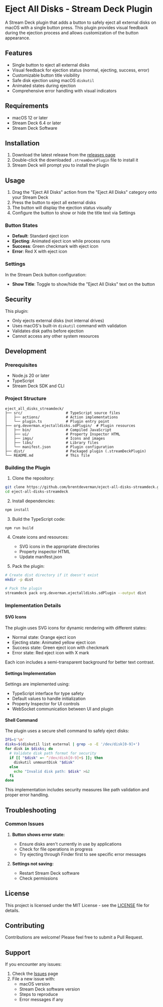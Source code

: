 # Eject All Disks - Stream Deck Plugin

A Stream Deck plugin that adds a button to safely eject all external disks on macOS with a single button press. This plugin provides visual feedback during the ejection process and allows customization of the button appearance.

## Features

- Single button to eject all external disks
- Visual feedback for ejection status (normal, ejecting, success, error)
- Customizable button title visibility
- Safe disk ejection using macOS `diskutil`
- Animated states during ejection
- Comprehensive error handling with visual indicators

## Requirements

- macOS 12 or later
- Stream Deck 6.4 or later
- Stream Deck Software

## Installation

1. Download the latest release from the [releases page](https://github.com/deverman/eject-all-disks-streamdeck/releases)
2. Double-click the downloaded `.streamDeckPlugin` file to install it
3. Stream Deck will prompt you to install the plugin

## Usage

1. Drag the "Eject All Disks" action from the "Eject All Disks" category onto your Stream Deck
2. Press the button to eject all external disks
3. The button will display the ejection status visually
4. Configure the button to show or hide the title text via Settings

### Button States

- **Default**: Standard eject icon
- **Ejecting**: Animated eject icon while process runs
- **Success**: Green checkmark with eject icon
- **Error**: Red X with eject icon

### Settings

In the Stream Deck button configuration:
- **Show Title**: Toggle to show/hide the "Eject All Disks" text on the button

## Security

This plugin:
- Only ejects external disks (not internal drives)
- Uses macOS's built-in `diskutil` command with validation
- Validates disk paths before ejection
- Cannot access any other system resources

## Development

### Prerequisites

- Node.js 20 or later
- TypeScript
- Stream Deck SDK and CLI

### Project Structure

```
eject_all_disks_streamdeck/
├── src/                    # TypeScript source files
│   ├── actions/            # Action implementations
│   └── plugin.ts           # Plugin entry point
├── org.deverman.ejectalldisks.sdPlugin/  # Plugin resources
│   ├── bin/                # Compiled JavaScript
│   ├── ui/                 # Property Inspector HTML
│   ├── imgs/               # Icons and images
│   ├── libs/               # Library files
│   └── manifest.json       # Plugin configuration
├── dist/                   # Packaged plugin (.streamDeckPlugin)
└── README.md               # This file
```

### Building the Plugin

1. Clone the repository:
```bash
git clone https://github.com/brentdeverman/eject-all-disks-streamdeck.git
cd eject-all-disks-streamdeck
```

2. Install dependencies:
```bash
npm install
```

3. Build the TypeScript code:
```bash
npm run build
```

4. Create icons and resources:
   - SVG icons in the appropriate directories
   - Property inspector HTML
   - Update manifest.json

5. Pack the plugin:
```bash
# Create dist directory if it doesn't exist
mkdir -p dist

# Pack the plugin
streamdeck pack org.deverman.ejectalldisks.sdPlugin --output dist
```

### Implementation Details

#### SVG Icons
The plugin uses SVG icons for dynamic rendering with different states:
- Normal state: Orange eject icon
- Ejecting state: Animated yellow eject icon
- Success state: Green eject icon with checkmark
- Error state: Red eject icon with X mark

Each icon includes a semi-transparent background for better text contrast.

#### Settings Implementation
Settings are implemented using:
- TypeScript interface for type safety
- Default values to handle initialization
- Property Inspector for UI controls
- WebSocket communication between UI and plugin

#### Shell Command
The plugin uses a secure shell command to safely eject disks:
```bash
IFS=$'\n'
disks=$(diskutil list external | grep -o -E '/dev/disk[0-9]+')
for disk in $disks; do
  # Validate disk path format for security
  if [[ "$disk" =~ ^/dev/disk[0-9]+$ ]]; then
    diskutil unmountDisk "$disk"
  else
    echo "Invalid disk path: $disk" >&2
  fi
done
```

This implementation includes security measures like path validation and proper error handling.

## Troubleshooting

### Common Issues

1. **Button shows error state:**
   - Ensure disks aren't currently in use by applications
   - Check for file operations in progress
   - Try ejecting through Finder first to see specific error messages

2. **Settings not saving:**
   - Restart Stream Deck software
   - Check permissions

## License

This project is licensed under the MIT License - see the [LICENSE](LICENSE) file for details.

## Contributing

Contributions are welcome! Please feel free to submit a Pull Request.

## Support

If you encounter any issues:
1. Check the [Issues](https://github.com/deverman/eject-all-disks-streamdeck/issues) page
2. File a new issue with:
   - macOS version
   - Stream Deck software version
   - Steps to reproduce
   - Error messages if any
